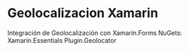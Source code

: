 # Geolocalizacion Xamarin

Integración de Geolocalización con Xamarin.Forms
NuGets:
Xamarin.Essentials
Plugin.Geolocator
